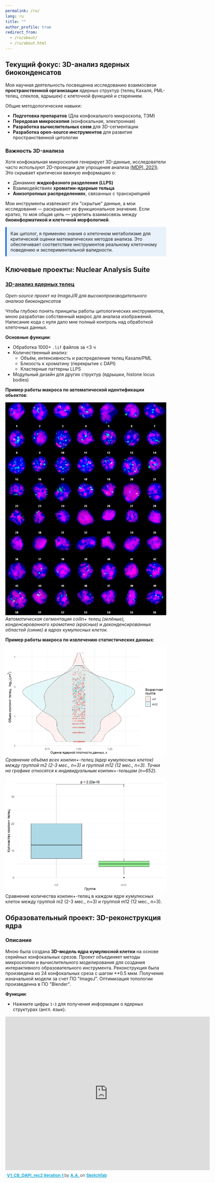 ```yaml
---
permalink: /ru/
lang: ru
title: ""
author_profile: true
redirect_from: 
  - /ru/about/
  - /ru/about.html
---
```


## Текущий фокус: 3D-анализ ядерных биоконденсатов
Моя научная деятельность посвещенна исследованию взаимосвязи **пространственной организации** ядерных структур (телец Кахаля, PML-телец, спеклов, ядрышек) с клеточной функцией и старением. 

Общие методологические навыки:
- **Подготовка препаратов** (Дла конфокального микроскопа, ТЭМ)
- **Передовая микроскопия** (конфокальная, электронная)
- **Разработка вычислительных схем** для 3D-сегментации
- **Разработка open-source инструментов** для развития пространственной цитологии

### Важность 3D-анализа
Хотя конфокальная микроскопия генерирует 3D-данные, исследователи часто используют 2D-проекции для упрощения анализа [(MDPI, 2021)](https://www.mdpi.com/2078-2489/12/6/239). Это скрывает критически важную информацию о:
- Динамике **жидкофазного разделения (LLPS)**
- Взаимодействиях **хроматин-ядерные тельца**
- **Анизотропных распределениях**, связанных с транскрипцией

Мои инструменты извлекают эти "скрытые" данные, а мои исследования — раскрывают их функциональное значение. Если кратко, то моя общая цель — укрепить взаимосвязь между **биоинформатикой и клеточной морфологией**.

<div style="
  background: rgba(3, 102, 214, 0.08);
  border-left: 4px solid #0366d6;
  padding: 12px;
  margin: 12px 0;
  border-radius: 3px;
  color: inherit;
">
Как цитолог, я применяю знания о клеточном метаболизме для критической оценки математических методов анализа. Это обеспечивает соответствие инструментов реальному клеточному поведению и экспериментальной валидности.
</div>

## Ключевые проекты: Nuclear Analysis Suite
### [3D-анализ ядерных телец](https://github.com/nicimov/3Dnucleus_data)  
*Open-source проект на ImageJ/R для высокопроизводительного анализа биоконденсатов*  

Чтобы глубоко понять принципы работы цитологических инструментов, мною разработан собственный макрос для анализа изображений. Написание кода с нуля дало мне полный контроль над обработкой клеточных данных.

**Основные функции**:
- Обработка 1000+ `.lif` файлов за <3 ч  
- Количественный анализ:
  - Объём, интенсивность и распределение телец Кахаля/PML  
  - Близость к хроматину (перекрытие с DAPI)  
  - Кластерные паттерны LLPS  
- Модульный дизайн для других структур (ядрышки, histone locus bodies)  

**Пример работы макроса по автоматической идентификации обьектов**:  

![Workflow](/images/workflow.png)  
*Автоматическая сегментация coilin+ телец (зелёные), конденсированного хроматина (красные) и деконденсированных областей (синие) в ядрах кумулюсных клеток.*

**Пример работы макроса по извлечению статистических данных**:  

![Workflow1](/images/Rplot_viopoint.png)
*Сравнение объёма всех коилин+-телец (ядер кумулюсных клеток) между группой m2 (2-3 мес., n=3) и группой m12 (12 мес., n=3). Точки на графике относятся к индивидуальным коилин+-тельцам (n=652).*

![Workflow2](/images/Rplot.png)
Сравнение количества коилин+-телец в каждом ядре кумулюсных клеток между группой m2 (2-3 мес., n=3) и группой m12 (12 мес., n=3). 



## Образовательный проект: 3D-реконструкция ядра

### Описание
Мною была создана **3D-модель ядра кумулюсной клетки** на основе серийных конфокальных срезов. Проект объединяет методы микроскопии и вычислительного моделирования для создания интерактивного образовательного инструмента. Реконструкция была произведена из 24 конфокальных среза с шагом **0.5 мкм. Получение изначальной модели за счет ПО "ImageJ". Оптимизация топологии произведенна в ПО "Blender".

**Функции**:
- Нажмите цифры `1`-`3` для получения информации о ядерных структурах (англ. язык).

<div class="sketchfab-embed-wrapper"> <iframe title="V1_CB_DAPI_rec2 iteration 1" frameborder="0" allowfullscreen mozallowfullscreen="true" webkitallowfullscreen="true" allow="autoplay; fullscreen; xr-spatial-tracking" xr-spatial-tracking execution-while-out-of-viewport execution-while-not-rendered web-share width="640" height="480" src="https://sketchfab.com/models/3e9640fef610406484c2abb49b563e71/embed?autospin=1&autostart=1"> </iframe> <p style="font-size: 13px; font-weight: normal; margin: 5px; color: #4A4A4A;"> <a href="https://sketchfab.com/3d-models/v1-cb-dapi-rec2-iteration-1-3e9640fef610406484c2abb49b563e71?utm_medium=embed&utm_campaign=share-popup&utm_content=3e9640fef610406484c2abb49b563e71" target="_blank" rel="nofollow" style="font-weight: bold; color: #1CAAD9;"> V1_CB_DAPI_rec2 iteration 1 </a> by <a href="https://sketchfab.com/sleepyday?utm_medium=embed&utm_campaign=share-popup&utm_content=3e9640fef610406484c2abb49b563e71" target="_blank" rel="nofollow" style="font-weight: bold; color: #1CAAD9;"> A.A. </a> on <a href="https://sketchfab.com?utm_medium=embed&utm_campaign=share-popup&utm_content=3e9640fef610406484c2abb49b563e71" target="_blank" rel="nofollow" style="font-weight: bold; color: #1CAAD9;">Sketchfab</a></p></div>